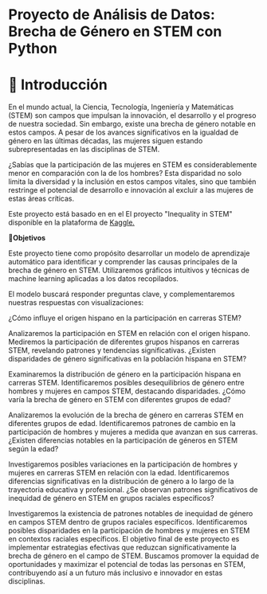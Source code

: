 # Proyecto de Análisis de Datos: Brecha de Género en STEM con Python

# :open_book: Introducción

En el mundo actual, la Ciencia, Tecnología, Ingeniería y Matemáticas (STEM) son campos que impulsan la innovación, el desarrollo y el progreso de nuestra sociedad. Sin embargo, existe una brecha de género notable en estos campos. A pesar de los avances significativos en la igualdad de género en las últimas décadas, las mujeres siguen estando subrepresentadas en las disciplinas de STEM.

¿Sabías que la participación de las mujeres en STEM es considerablemente menor en comparación con la de los hombres? Esta disparidad no solo limita la diversidad y la inclusión en estos campos vitales, sino que también restringe el potencial de desarrollo e innovación al excluir a las mujeres de estas áreas críticas.

Este proyecto está basado en en el El proyecto "Inequality in STEM" disponible en la plataforma de [Kaggle.](https://www.kaggle.com/code/minkles/inequality-in-stem/notebook)

:dart:**Objetivos**


Este proyecto tiene como propósito desarrollar un modelo de aprendizaje automático para identificar y comprender las causas principales de la brecha de género en STEM. Utilizaremos gráficos intuitivos y técnicas de machine learning aplicadas a los datos recopilados.

El modelo buscará responder preguntas clave, y complementaremos nuestras respuestas con visualizaciones:

¿Cómo influye el origen hispano en la participación en carreras STEM?

Analizaremos la participación en STEM en relación con el origen hispano.
Mediremos la participación de diferentes grupos hispanos en carreras STEM, revelando patrones y tendencias significativas.
¿Existen disparidades de género significativas en la población hispana en STEM?

Examinaremos la distribución de género en la participación hispana en carreras STEM.
Identificaremos posibles desequilibrios de género entre hombres y mujeres en campos STEM, destacando disparidades.
¿Cómo varía la brecha de género en STEM con diferentes grupos de edad?

Analizaremos la evolución de la brecha de género en carreras STEM en diferentes grupos de edad.
Identificaremos patrones de cambio en la participación de hombres y mujeres a medida que avanzan en sus carreras.
¿Existen diferencias notables en la participación de géneros en STEM según la edad?

Investigaremos posibles variaciones en la participación de hombres y mujeres en carreras STEM en relación con la edad.
Identificaremos diferencias significativas en la distribución de género a lo largo de la trayectoria educativa y profesional.
¿Se observan patrones significativos de inequidad de género en STEM en grupos raciales específicos?

Investigaremos la existencia de patrones notables de inequidad de género en campos STEM dentro de grupos raciales específicos.
Identificaremos posibles disparidades en la participación de hombres y mujeres en STEM en contextos raciales específicos.
El objetivo final de este proyecto es implementar estrategias efectivas que reduzcan significativamente la brecha de género en el campo de STEM. Buscamos promover la equidad de oportunidades y maximizar el potencial de todas las personas en STEM, contribuyendo así a un futuro más inclusivo e innovador en estas disciplinas.


